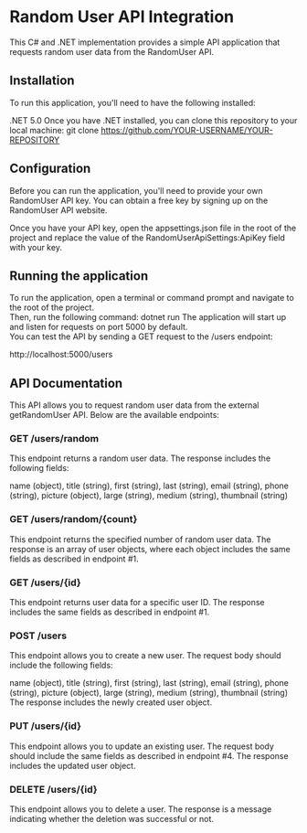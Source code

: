 # Random User API Integration
This C# and .NET implementation provides a simple API application that requests random user data from the RandomUser API.

## Installation
To run this application, you'll need to have the following installed:

.NET 5.0
Once you have .NET installed, you can clone this repository to your local machine:
git clone https://github.com/YOUR-USERNAME/YOUR-REPOSITORY

## Configuration
Before you can run the application, you'll need to provide your own RandomUser API key. You can obtain a free key by signing up on the RandomUser API website.

Once you have your API key, open the appsettings.json file in the root of the project and replace the value of the RandomUserApiSettings:ApiKey field with your key.

## Running the application
To run the application, open a terminal or command prompt and navigate to the root of the project. <br />
Then, run the following command:
dotnet run
The application will start up and listen for requests on port 5000 by default. <br />
You can test the API by sending a GET request to the /users endpoint:<br />

http://localhost:5000/users<br />

## API Documentation
This API allows you to request random user data from the external getRandomUser API. Below are the available endpoints:
### GET /users/random

This endpoint returns a random user data. The response includes the following fields:

name (object), 
title (string), 
first (string), 
last (string), 
email (string), 
phone (string), 
picture (object), 
large (string), 
medium (string), 
thumbnail (string) 

### GET /users/random/{count}
This endpoint returns the specified number of random user data. The response is an array of user objects, where each object includes the same fields as described in endpoint #1.

### GET /users/{id}

This endpoint returns user data for a specific user ID. The response includes the same fields as described in endpoint #1.

### POST /users

This endpoint allows you to create a new user. The request body should include the following fields:

name (object), 
title (string), 
first (string), 
last (string), 
email (string), 
phone (string), 
picture (object), 
large (string), 
medium (string), 
thumbnail (string) <br />
The response includes the newly created user object.

### PUT /users/{id}

This endpoint allows you to update an existing user. The request body should include the same fields as described in endpoint #4. The response includes the updated user object.

### DELETE /users/{id}

This endpoint allows you to delete a user. The response is a message indicating whether the deletion was successful or not.
